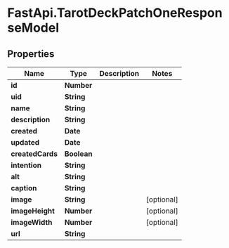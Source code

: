 # FastApi.TarotDeckPatchOneResponseModel

## Properties
Name | Type | Description | Notes
------------ | ------------- | ------------- | -------------
**id** | **Number** |  | 
**uid** | **String** |  | 
**name** | **String** |  | 
**description** | **String** |  | 
**created** | **Date** |  | 
**updated** | **Date** |  | 
**createdCards** | **Boolean** |  | 
**intention** | **String** |  | 
**alt** | **String** |  | 
**caption** | **String** |  | 
**image** | **String** |  | [optional] 
**imageHeight** | **Number** |  | [optional] 
**imageWidth** | **Number** |  | [optional] 
**url** | **String** |  | 
